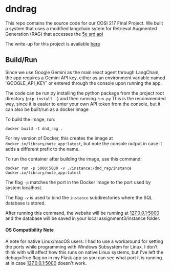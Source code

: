 # dndrag

This repo contains the source code for our COSI 217 Final Project. We built a system that uses a modified langchain sytem for Retrieval Augmented Generation (RAG) that accesses the [5e srd api](https://5e-bits.github.io/docs/)

The write-up for this project is available [here](https://docs.google.com/document/d/1yjx_pmMzjqeuZ7DQKZvf2xI7dy_k_q-Pjh43KIv4e-U/edit?usp=sharing)

<h2>Build/Run</h2>
Since we use Google Gemini as the main react agent through LangChain, the app requires a Gemini API key, either as an environment variable named `GOOGLE_API_KEY` or entered through the console upon running the app.

The code can be run py installing the python package from the project root directory (`pip install .`) and then running `run.py` This is the recommended way, since it is easier to enter your own API token from the console, but it can also be built/run as a docker image

To build the image, run: 

`docker build -t dnd_rag .`

For my version of Docker, this creates the image at `docker.io/library/note_app:latest`, but note the console output in case it adds a different prefix to the name.

To run the container after building the image, use this command:

`docker run -p 5000:5000 -v ./instance:/dnd_rag/instance docker.io/library/note_app:latest`

The flag `-p` matches the port in the Docker image to the port used by system localhost.

The flag `-v` is used to bind the `instance` subdirectories where the SQL database is stored.

After running this command, the website will be running at [127.0.0.1:5000](http://127.0.0.1:5000/) and the database will be saved in your local assignment3/instance folder.

<h4>OS Compatibility Note</h4




A note for native Linux/macOS users: I had to use a workaround for setting the ports while programming with Windows Subsystem for Linux. I don't think with will affect how this runs on native Linux systems, but I've left the debug=True flag on in my Flask app so you can see what port it is running at in case [127.0.0.1:5000](http://127.0.0.1:5000/) doesn't work.
